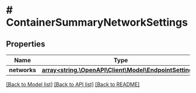 # # ContainerSummaryNetworkSettings

## Properties

Name | Type | Description | Notes
------------ | ------------- | ------------- | -------------
**networks** | [**array<string,\OpenAPI\Client\Model\EndpointSettings>**](EndpointSettings.md) |  | [optional]

[[Back to Model list]](../../README.md#models) [[Back to API list]](../../README.md#endpoints) [[Back to README]](../../README.md)
